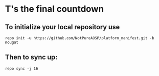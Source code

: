 T's the final countdown
====================


To initialize your local repository use
---------------------------------------

    repo init -u https://github.com/NotPureAOSP/platform_manifest.git -b nougat
    

Then to sync up:
----------------

    repo sync -j 16
